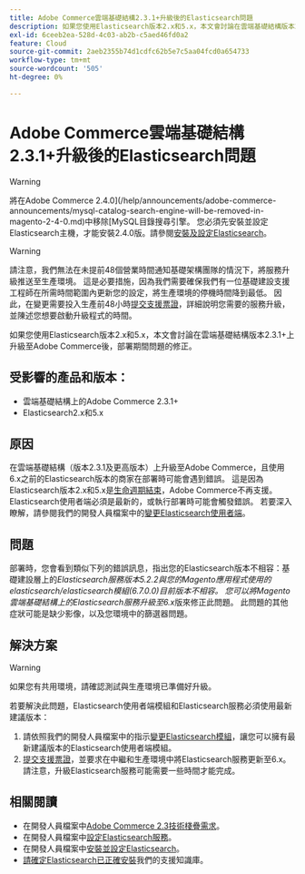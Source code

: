 ```yaml
---
title: Adobe Commerce雲端基礎結構2.3.1+升級後的Elasticsearch問題
description: 如果您使用Elasticsearch版本2.x和5.x，本文會討論在雲端基礎結構版本2.3.1+上升級至Adobe Commerce後，部署期間問題的修正。
exl-id: 6ceeb2ea-528d-4c03-ab2b-c5aed46fd0a2
feature: Cloud
source-git-commit: 2aeb2355b74d1cdfc62b5e7c5aa04fcd0a654733
workflow-type: tm+mt
source-wordcount: '505'
ht-degree: 0%

---
```


# Adobe Commerce雲端基礎結構2.3.1+升級後的Elasticsearch問題

>[!WARNING]
>
>將在Adobe Commerce 2.4.0](/help/announcements/adobe-commerce-announcements/mysql-catalog-search-engine-will-be-removed-in-magento-2-4-0.md)中移除[MySQL目錄搜尋引擎。 您必須先安裝並設定Elasticsearch主機，才能安裝2.4.0版。請參閱[安裝及設定Elasticsearch](https://experienceleague.adobe.com/en/docs/commerce-operations/configuration-guide/search/overview-search)。

>[!WARNING]
>
>請注意，我們無法在未提前48個營業時間通知基礎架構團隊的情況下，將服務升級推送至生產環境。 這是必要措施，因為我們需要確保我們有一位基礎建設支援工程師在所需時間範圍內更新您的設定，將生產環境的停機時間降到最低。 因此，在變更需要投入生產前48小時[提交支援票證](/help/help-center-guide/help-center/magento-help-center-user-guide.md#submit-ticket)，詳細說明您需要的服務升級，並陳述您想要啟動升級程式的時間。

如果您使用Elasticsearch版本2.x和5.x，本文會討論在雲端基礎結構版本2.3.1+上升級至Adobe Commerce後，部署期間問題的修正。

## 受影響的產品和版本：

* 雲端基礎結構上的Adobe Commerce 2.3.1+
* Elasticsearch2.x和5.x

## 原因

在雲端基礎結構（版本2.3.1及更高版本）上升級至Adobe Commerce，且使用6.x之前的Elasticsearch版本的商家在部署時可能會遇到錯誤。 這是因為Elasticsearch版本2.x和5.x是[生命週期結束](https://www.elastic.co/support/eol)，Adobe Commerce不再支援。 Elasticsearch使用者端必須是最新的，或執行部署時可能會觸發錯誤。 若要深入瞭解，請參閱我們的開發人員檔案中的[變更Elasticsearch使用者端](https://experienceleague.adobe.com/en/docs/commerce-operations/configuration-guide/search/overview-search)。

## 問題

部署時，您會看到類似下列的錯誤訊息，指出您的Elasticsearch版本不相容：基礎建設層上的&#x200B;*Elasticsearch服務版本5.2.2與您的Magento應用程式使用的elasticsearch/elasticsearch模組(6.7.0.0)目前版本不相容。* *您可以將Magento雲端基礎結構上的Elasticsearch服務升級至6.x*&#x200B;版來修正此問題。 此問題的其他症狀可能是缺少影像，以及您環境中的篩選器問題。

## 解決方案

>[!WARNING]
>
>如果您有共用環境，請確認測試與生產環境已準備好升級。

若要解決此問題，Elasticsearch使用者端模組和Elasticsearch服務必須使用最新建議版本：

1. 請依照我們的開發人員檔案中的指示[變更Elasticsearch模組](https://experienceleague.adobe.com/en/docs/commerce-operations/configuration-guide/search/overview-search)，讓您可以擁有最新建議版本的Elasticsearch使用者端模組。
1. [提交支援票證](/help/help-center-guide/help-center/magento-help-center-user-guide.md#submit-ticket)，並要求在中繼和生產環境中將Elasticsearch服務更新至6.x。 請注意，升級Elasticsearch服務可能需要一些時間才能完成。

## 相關閱讀

* 在開發人員檔案中[Adobe Commerce 2.3技術棧疊需求](https://experienceleague.adobe.com/en/docs/commerce-operations/installation-guide/overview)。
* 在開發人員檔案中[設定Elasticsearch服務](https://experienceleague.adobe.com/en/docs/commerce-cloud-service/user-guide/configure/service/elasticsearch)。
* 在開發人員檔案中[安裝並設定Elasticsearch](https://experienceleague.adobe.com/en/docs/commerce-operations/configuration-guide/search/overview-search)。
* [請確定Elasticsearch已正確安裝](/help/troubleshooting/elasticsearch/ensure-elasticsearch-is-installed-properly.md)我們的支援知識庫。
